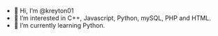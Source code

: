 - 👋 Hi, I’m @kreyton01
- 👀 I’m interested in C++, Javascript, Python, mySQL, PHP and HTML. 
- 🌱 I’m currently learning Python.


<!---
kreyton01/kreyton01 is a ✨ special ✨ repository because its `README.md` (this file) appears on your GitHub profile.
You can click the Preview link to take a look at your changes.
--->

